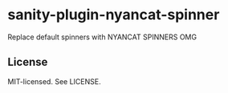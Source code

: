 # sanity-plugin-nyancat-spinner

Replace default spinners with NYANCAT SPINNERS OMG

## License

MIT-licensed. See LICENSE.
